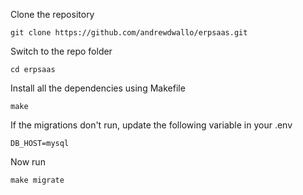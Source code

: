 Clone the repository

    git clone https://github.com/andrewdwallo/erpsaas.git

Switch to the repo folder

    cd erpsaas

Install all the dependencies using Makefile

    make

If the migrations don't run, update the following variable in your .env

    DB_HOST=mysql

Now run 

    make migrate
